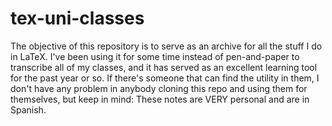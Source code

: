 # tex-uni-classes
The objective of this repository is to serve as an archive for all the stuff I do in LaTeX. I've been using it for some time instead of pen-and-paper to transcribe all of my classes, and it has served as an excellent learning tool for the past year or so. If there's someone that can find the utility in them, I don't have any problem in anybody cloning this repo and using them for themselves, but keep in mind: These notes are VERY personal and are in Spanish.
